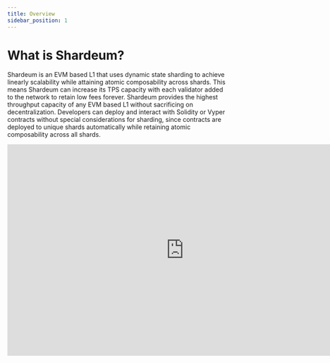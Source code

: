 ```yaml
---
title: Overview
sidebar_position: 1
---
```


# What is Shardeum?

Shardeum is an EVM based L1 that uses dynamic state sharding to achieve linearly scalability while attaining atomic composability across shards. This means Shardeum can increase its TPS capacity with each validator added to the network to retain low fees forever. Shardeum provides the highest throughput capacity of any EVM based L1 without sacrificing on decentralization. Developers can deploy and interact with Solidity or Vyper contracts without special considerations for sharding, since contracts are deployed to unique shards automatically while retaining atomic composability across all shards.

<iframe width="800" height="480" src="https://www.youtube.com/embed/97yFJYDF9x8" title="YouTube video player" frameborder="0" allow="accelerometer; autoplay; clipboard-write; encrypted-media; gyroscope; picture-in-picture; web-share" allowfullscreen></iframe>